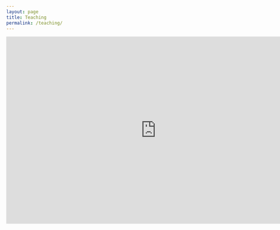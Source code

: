 ```yaml
---
layout: page
title: Teaching
permalink: /teaching/
---
```


<iframe src="https://docs.google.com/forms/d/e/1FAIpQLScRf52tpyv4pMtwXatoME7rtyhcnhz3CefA9qOdQ9EGteWm3g/viewform?embedded=true" width="800" height="500" frameborder="0" marginheight="0" marginwidth="0">Wird geladen...</iframe>

